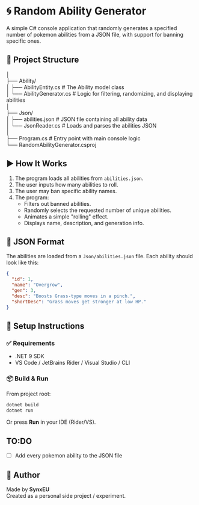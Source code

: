 # 🌀 Random Ability Generator

A simple C# console application that randomly generates a specified number of pokemon abilities from a JSON file, with support for banning specific ones.

## 📁 Project Structure

│ \
├── Ability/ \
│ ├── AbilityEntity.cs # The Ability model class \
│ └── AbilityGenerator.cs # Logic for filtering, randomizing, and displaying abilities \
│ \
├── Json/ \
│ ├── abilities.json # JSON file containing all ability data \
│ └── JsonReader.cs # Loads and parses the abilities JSON \
│ \
├── Program.cs # Entry point with main console logic \
└── RandomAbilityGenerator.csproj

## ▶️ How It Works

1. The program loads all abilities from `abilities.json`.
2. The user inputs how many abilities to roll.
3. The user may ban specific ability names.
4. The program:
   - Filters out banned abilities.
   - Randomly selects the requested number of unique abilities.
   - Animates a simple "rolling" effect.
   - Displays name, description, and generation info.

## 💾 JSON Format

The abilities are loaded from a `Json/abilities.json` file. Each ability should look like this:

```json
{
  "id": 1,
  "name": "Overgrow",
  "gen": 3,
  "desc": "Boosts Grass-type moves in a pinch.",
  "shortDesc": "Grass moves get stronger at low HP."
}
```

## 🔧 Setup Instructions
### ✅ Requirements
- .NET 9 SDK
- VS Code / JetBrains Rider / Visual Studio / CLI

### 📦 Build & Run
From project root:
```sh
dotnet build
dotnet run
```
Or press **Run** in your IDE (Rider/VS).

## TO:DO
- [ ] Add every pokemon ability to the JSON file

## 🙋 Author
Made by **SynxEU** \
Created as a personal side project / experiment.

